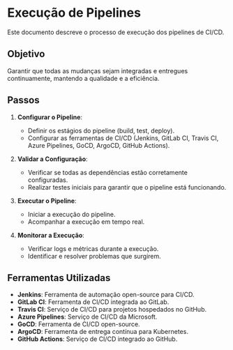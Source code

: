# Execução de Pipelines

Este documento descreve o processo de execução dos pipelines de CI/CD.

## Objetivo

Garantir que todas as mudanças sejam integradas e entregues continuamente, mantendo a qualidade e a eficiência.

## Passos

1. **Configurar o Pipeline**:
    - Definir os estágios do pipeline (build, test, deploy).
    - Configurar as ferramentas de CI/CD (Jenkins, GitLab CI, Travis CI, Azure Pipelines, GoCD, ArgoCD, GitHub Actions).

2. **Validar a Configuração**:
    - Verificar se todas as dependências estão corretamente configuradas.
    - Realizar testes iniciais para garantir que o pipeline está funcionando.

3. **Executar o Pipeline**:
    - Iniciar a execução do pipeline.
    - Acompanhar a execução em tempo real.

4. **Monitorar a Execução**:
    - Verificar logs e métricas durante a execução.
    - Identificar e resolver problemas que surgirem.

## Ferramentas Utilizadas

- **Jenkins**: Ferramenta de automação open-source para CI/CD.
- **GitLab CI**: Ferramenta de CI/CD integrada ao GitLab.
- **Travis CI**: Serviço de CI/CD para projetos hospedados no GitHub.
- **Azure Pipelines**: Serviço de CI/CD da Microsoft.
- **GoCD**: Ferramenta de CI/CD open-source.
- **ArgoCD**: Ferramenta de entrega contínua para Kubernetes.
- **GitHub Actions**: Serviço de CI/CD integrado ao GitHub.